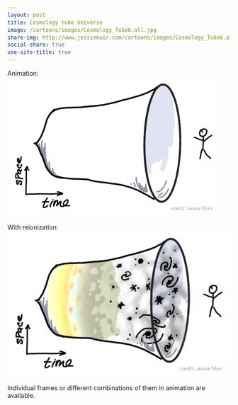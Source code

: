 ```yaml
---
layout: post
title: Cosmology tube Universe
image: /cartoons/images/Cosmology_Tube6.all.jpg
share-img: http://www.jessiemuir.com/cartoons/images/Cosmology_Tube6.all.jpg
social-share: true
use-site-title: true
---
```

Animation:
![alt="Cartoon version of schematic history of the universe, shown as a tube with the horizontal axis going from right to left representing time, and the size of the tube in the vertical direction representing the expansion of the universe. The gif animation shows the CMB surface of lass scattering, dark matter large scale structure, and galaxies sequentially appear."](/cartoons/images/Cosmology_Tube_Gif.gif)


With reionization:
![alt="Cartoon version of schematic history of the universe, shown as a tube with the horizontal axis going from right to left representing time, and the size of the tube in the vertical direction representing the expansion of the universe. Drawn into the tube are representation of the CMB surface of lass scattering, reionization, dark matter large scale structure, and galaxies."](/cartoons/images/Cosmology_Tube6.all.jpg)

Individual frames or different combinations of them in animation are available.